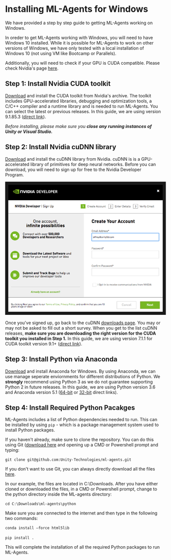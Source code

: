 # Installing ML-Agents for Windows
We have provided a step by step guide to getting ML-Agents working on Windows.  

In oreder to get ML-Agents working with Windows, you will need to have Windows 10 installed.  While it is possible for ML-Agents to work on other versions of Windows, we have only tested with a local installation of Windows 10 (not using VM like Bootcamp or Parallels).

Additionally, you will need to check if your GPU is CUDA compatible.  Please check Nvidia's page [here](https://developer.nvidia.com/cuda-gpus).

## Step 1: Install Nvidia CUDA toolkit
<a href="https://developer.nvidia.com/cuda-toolkit-archive" target="_blank">Download</a> and install the CUDA toolkit from Nvidia's archive.  The toolkit includes GPU-accelerated libraries, debugging and optimization tools, a C/C++ compiler and a runtime library and is needed to run ML-Agents.  You can select the latest or previous releases.  In this guide, we are using version 9.1.85.3 ([direct link](https://developer.nvidia.com/compute/cuda/9.1/Prod/patches/3/cuda_9.1.85.3_windows)).  

_Before installing, please make sure you __close any running instances of Unity or Visual Studio.___

## Step 2: Install Nvidia cuDNN library
<a href="https://developer.nvidia.com/cudnn" target="_blank">Download</a> and install the cuDNN library from Nvidia.  cuDNN is is a GPU-accelerated library of primitives for deep neural networks.  Before you can download, you will need to sign up for free to the Nvidia Developer Program.

<p align="center">
    <img src="images/cuDNN_membership_required.png" 
        alt="cuDNN membership required" 
        width="500" border="10" />
</p>

Once you've signed up, go back to the cuDNN <a href="https://developer.nvidia.com/cudnn" target="_blank">downloads page</a>.  You may or may not be asked to fill out a short survey.  When you get to the list cuDNN releases, __make sure you are downloading the right version for the CUDA toolkit you installed in Step 1.__  In this guide, we are using version 7.1.1 for CUDA toolkit version 9.1+ ([direct link](https://developer.nvidia.com/compute/machine-learning/cudnn/secure/v7.1.1/prod/9.1_20180214/cudnn-9.1-windows10-x64-v7.1)).  

## Step 3: Install Python via Anaconda
<a href="https://www.anaconda.com/download/#windows" target="_blank">Download</a> and install Anaconda for Windows.  By using Anaconda, we can use manage seperate enviornments for different distributions of Python.  We **strongly** recommend using Python 3 as we do not guarantee supporting Python 2 in future releases.  In this guide, we are using Python version 3.6 and Anaconda version 5.1 ([64-bit](https://repo.continuum.io/archive/Anaconda3-5.1.0-Windows-x86_64.exe) or [32-bit](https://repo.continuum.io/archive/Anaconda3-5.1.0-Windows-x86.exe) direct links).  

## Step 4: Install Required Python Pacakges
ML-Agents includes a list of Python dependencies needed to run.  This can be installed by using `pip` - which is a package management system used to install Python packages.

If you haven't already, make sure to clone the repository.  You can do this using Git ([download here](https://git-scm.com/download/win) and opening up a CMD or Powershell prompt and typing:

    git clone git@github.com:Unity-Technologies/ml-agents.git

If you don't want to use Git, you can always directly download all the files [here](https://github.com/Unity-Technologies/ml-agents/archive/master.zip).

In our example, the files are located in C:\Downloads.  After you have either cloned or downloaded the files, in a CMD or Powershell prompt, change to the python directory inside the ML-agents directory:

    cd C:\Downloads\ml-agents\python

Make sure you are connected to the internet and then type in the following two commands:

    conda install –force html5lib 
    
    pip install .

This will complete the installation of all the required Python packages to run ML-Agents.  
